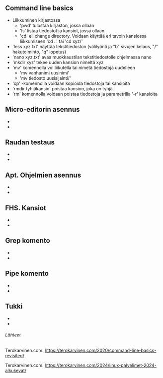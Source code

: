 ## Command line basics

- Liikkuminen kirjastossa
  - 'pwd' tulostaa kirjaston, jossa ollaan
  - 'ls' listaa tiedostot ja kansiot, jossa ollaan
  - 'cd' eli change directory. Voidaan käyttää eri tavoin kansiossa liikkumiseen 'cd ..' tai 'cd xyz/'
- 'less xyz.txt' näyttää tekstitiedoston (välilyönti ja "b" sivujen kelaus, "/" hakutoiminto, "q" lopetus)
- 'nano xyz.txt' avaa muokkaustilan tekstitiedostolle ohjelmassa nano
- 'mkdir xyz' tekee uuden kansion nimeltä xyz
- 'mv' komennolla voi liikutella tai nimetä tiedostoja uudelleen
  - 'mv vanhanimi uusinimi'
  - 'mv tiedosto uusisijainti/'
- 'cp' -komennolla voidaan kopioida tiedostoja tai kansioita
- 'rmdir tyhjäkansio' poistaa kansion, joka on tyhjä
- 'rm' komennolla voidaan poistaa tiedostoja ja parametrilla '-r' kansioita

## Micro-editorin asennus

-
-

## Raudan testaus

-
-

## Apt. Ohjelmien asennus

-
-

## FHS. Kansiot

-
-

## Grep komento

-
-

## Pipe komento

-
-

## Tukki

-
-

###### Lähteet

Terokarvinen.com. https://terokarvinen.com/2020/command-line-basics-revisited/

Terokarvinen.com. https://terokarvinen.com/2024/linux-palvelimet-2024-alkukevat/

